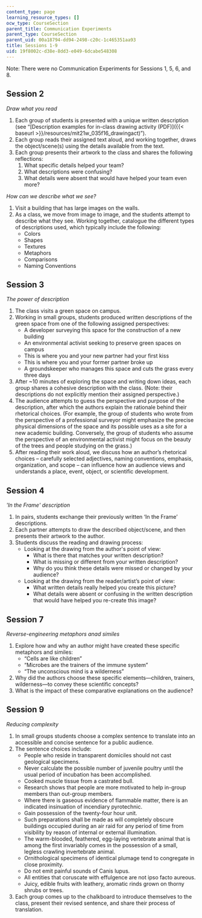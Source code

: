 ```yaml
---
content_type: page
learning_resource_types: []
ocw_type: CourseSection
parent_title: Communication Experiments
parent_type: CourseSection
parent_uid: 00a18794-dd94-2498-c20c-1c465351aa93
title: Sessions 1-9
uid: 19f8002c-d38e-8dd3-e049-6dcabe548308
---
```


Note: There were no Communication Experiments for Sessions 1, 5, 6, and 8.

Session 2
---------

_Draw what you read_

1.  Each group of students is presented with a unique written description (see “[Description examples for in-class drawing activity (PDF)]({{< baseurl >}}/resources/mit21w_035f16_drawingact)”).
2.  Each group reads their assigned text aloud, and working together, draws the object/scene(s) using the details available from the text.
3.  Each group presents their artwork to the class and shares the following reflections:
    1.  What specific details helped your team?
    2.  What descriptions were confusing?
    3.  What details were absent that would have helped your team even more?

_How can we describe what we see?_

1.  Visit a building that has large images on the walls.
2.  As a class, we move from image to image, and the students attempt to describe what they see. Working together, catalogue the different types of descriptions used, which typically include the following:
    *   Colors
    *   Shapes
    *   Textures
    *   Metaphors
    *   Comparisons
    *   Naming Conventions

Session 3
---------

_The power of description_

1.  The class visits a green space on campus.
2.  Working in small groups, students produced written descriptions of the green space from one of the following assigned perspectives:
    *   A developer surveying this space for the construction of a new building
    *   An environmental activist seeking to preserve green spaces on campus
    *   This is where you and your new partner had your first kiss
    *   This is where you and your former partner broke up
    *   A groundskeeper who manages this space and cuts the grass every three days
3.  After ~10 minutes of exploring the space and writing down ideas, each group shares a cohesive description with the class. (Note: their descriptions do not explicitly mention their assigned perspective.)
4.  The audience attempts to guess the perspective and purpose of the description, after which the authors explain the rationale behind their rhetorical choices. (For example, the group of students who wrote from the perspective of a professional surveyor might emphasize the precise physical dimensions of the space and its possible uses as a site for a new academic building. Conversely, the group of students who assume the perspective of an environmental activist might focus on the beauty of the trees and people studying on the grass.)
5.  After reading their work aloud, we discuss how an author’s rhetorical choices – carefully selected adjectives, naming conventions, emphasis, organization, and scope – can influence how an audience views and understands a place, event, object, or scientific development.

Session 4
---------

_'In the Frame' description_

1.  In pairs, students exchange their previously written ‘In the Frame’ descriptions.
2.  Each partner attempts to draw the described object/scene, and then presents their artwork to the author.
3.  Students discuss the reading and drawing process:
    *   Looking at the drawing from the author's point of view:
        *   What is there that matches your written description?
        *   What is missing or different from your written description?
        *   Why do you think these details were missed or changed by your audience?
    *   Looking at the drawing from the reader/artist’s point of view:
        *   What written details really helped you create this picture?
        *   What details were absent or confusing in the written description that would have helped you re-create this image?

Session 7
---------

_Reverse-engineering metaphors anad similes_

1.  Explore how and why an author might have created these specific metaphors and similes:
    *   “Cells are like children”
    *   “Microbes are the trainers of the immune system”
    *   “The unconscious mind is a wilderness”
2.  Why did the authors choose these specific elements—children, trainers, wilderness—to convey these scientific concepts?
3.  What is the impact of these comparative explanations on the audience?

Session 9
---------

_Reducing complexity_

1.  In small groups students choose a complex sentence to translate into an accessible and concise sentence for a public audience.
2.  The sentence choices include:
    *   People who reside in transparent domiciles should not cast geological specimens.
    *   Never calculate the possible number of juvenile poultry until the usual period of incubation has been accomplished.
    *   Cooked muscle tissue from a castrated bull.
    *   Research shows that people are more motivated to help in-group members than out-group members.
    *   Where there is gaseous evidence of flammable matter, there is an indicated insinuation of incendiary pyrotechnic.
    *   Gain possession of the twenty-four hour unit.
    *   Such preparations shall be made as will completely obscure buildings occupied during an air raid for any period of time from visibility by reason of internal or external illumination.
    *   The warm-blooded, feathered, egg-laying vertebrate animal that is among the first invariably comes in the possession of a small, legless crawling invertebrate animal.
    *   Ornithological specimens of identical plumage tend to congregate in close proximity.
    *   Do not emit painful sounds of Canis lupus.
    *   All entities that coruscate with effulgence are not ipso facto aureous.
    *   Juicy, edible fruits with leathery, aromatic rinds grown on thorny shrubs or trees.
3.  Each group comes up to the chalkboard to introduce themselves to the class, present their revised sentence, and share their process of translation.